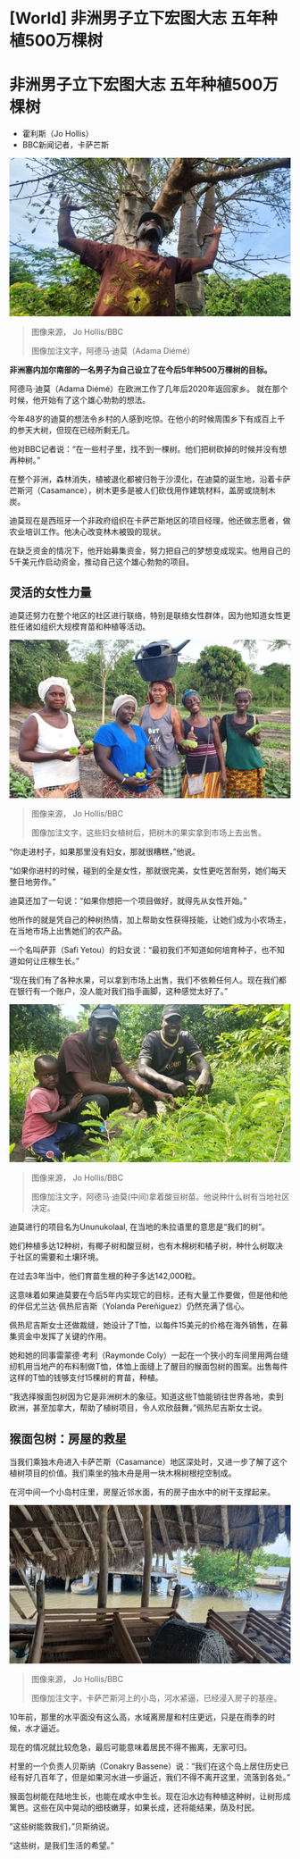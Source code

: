 # [World] 非洲男子立下宏图大志 五年种植500万棵树

#  非洲男子立下宏图大志 五年种植500万棵树

  * 霍利斯（Jo Hollis） 
  * BBC新闻记者，卡萨芒斯 


![阿德马·迪莫（Adama Diémé）](_128107197_adama_976.png)

> 图像来源，  Jo Hollis/BBC
>
> 图像加注文字，阿德马·迪莫（Adama Diémé）

**非洲塞内加尔南部的一名男子为自己设立了在今后5年种500万棵树的目标。**

阿德马·迪莫（Adama Diémé）在欧洲工作了几年后2020年返回家乡。 就在那个时候，他开始有了这个雄心勃勃的想法。

今年48岁的迪莫的想法令乡村的人感到吃惊。在他小的时候周围乡下有成百上千的参天大树，但现在已经所剩无几。

他对BBC记者说：“在一些村子里，找不到一棵树。他们把树砍掉的时候并没有想再种树。”

在整个非洲，森林消失，植被退化都被归咎于沙漠化，在迪莫的诞生地，沿着卡萨芒斯河（Casamance），树木更多是被人们砍伐用作建筑材料，盖房或烧制木炭。

迪莫现在是西班牙一个非政府组织在卡萨芒斯地区的项目经理，他还做志愿者，做农业培训工作。他决心改变林木被毁的现状。

在缺乏资金的情况下，他开始募集资金，努力把自己的梦想变成现实。他用自己的5千美元作启动资金，推动自己这个雄心勃勃的项目。

##  灵活的女性力量

迪莫还努力在整个地区的社区进行联络，特别是联络女性群体，因为他知道女性更胜任诸如组织大规模育苗和种植等活动。

![塞内加尔卡萨芒斯的女性](_128107201_womenfarmers_976.png)

> 图像来源，  Jo Hollis/BBC
>
> 图像加注文字，这些妇女植树后，把树木的果实拿到市场上去出售。

“你走进村子，如果那里没有妇女，那就很糟糕，”他说。

“如果你进村的时候，碰到的全是女性，那就很完美，女性更吃苦耐劳，她们每天整日地劳作。”

迪莫还加了一句说：“如果你想把一个项目做好，就得先从女性开始。”

他所作的就是凭自己的种树热情，加上帮助女性获得技能，让她们成为小农场主，在当地市场上出售她们的农产品。

一个名叫萨菲（Safi Yetou）的妇女说：“最初我们不知道如何培育种子，也不知道如何让庄稼生长。”

“现在我们有了各种水果，可以拿到市场上出售，我们不依赖任何人。现在我们都在银行有一个账户，没人能对我们指手画脚，这种感觉太好了。”

![阿德马·迪莫\(中间\)拿着酸豆树苗](_128107202_tamarindseedlings_976.png)

> 图像来源，  Jo Hollis/BBC
>
> 图像加注文字，阿德马·迪莫(中间)拿着酸豆树苗。他说种什么树有当地社区决定。

迪莫进行的项目名为Ununukolaal, 在当地的朱拉语里的意思是“我们的树”。

她们种植多达12种树，有椰子树和酸豆树，也有木棉树和橘子树，种什么树取决于社区的需要和土壤环境。

在过去3年当中，他们育苗生根的种子多达142,000粒。

这意味着如果迪莫要在今后5年内实现它的目标，还有大量工作要做，但是他和他的伴侣尤兰达·佩热尼吉斯（Yolanda Pereñiguez）仍然充满了信心。

佩热尼吉斯女士还做裁缝，她设计了T恤，以每件15美元的价格在海外销售，在募集资金中发挥了关键的作用。

她和她的同事雷蒙德·考利（Raymonde Coly）一起在一个狭小的车间里用两台缝纫机用当地产的布料制做T恤，体恤上面缝上了醒目的猴面包树的图案。出售每件这样的T恤的钱够支付15棵树的育苗，种植。

“我选择猴面包树因为它是非洲树木的象征。知道这些T恤能销往世界各地，卖到欧洲，甚至加拿大，帮助了植树项目，令人欢欣鼓舞，”佩热尼吉斯女士说。

##  猴面包树：房屋的救星

当我们乘独木舟进入卡萨芒斯（Casamance）地区深处时，又进一步了解了这个植树项目的价值。我们乘坐的独木舟是用一块木棉树根挖空制成。

在河中间一个小岛村庄里，房屋近邻水面，有的房子由水中的树干支撑起来。

![塞内加尔的卡萨芒斯河](_128107203_flood_976.png)

> 图像来源，  Jo Hollis/BBC
>
> 图像加注文字，卡萨芒斯河上的小岛，河水紧逼，已经浸入房子的基座。

10年前，那里的水平面没有这么高，水域离房屋和村庄更远，只是在雨季的时候，水才逼近。

现在的情况就比较危急，最后可能意味着居民不得不搬离，无家可归。

村里的一个负责人贝斯纳（Conakry Bassene）说：“我们在这个岛上居住历史已经有好几百年了，但是如果河水进一步逼近，我们不得不离开这里，流落到各处。”

猴面包树能在陆地生长，也能在咸水中生长。现在沿水边有种植这种树，让树形成篱笆。这些在风中晃动的细枝嫩芽，如果长成，还将能结果，荫及村民。

“这些树能救我们，”贝斯纳说。

“这些树，是我们生活的希望。”


